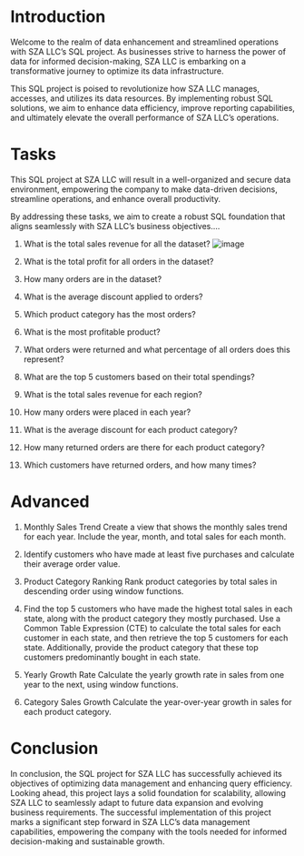 # Introduction

Welcome to the realm of data enhancement and streamlined operations with SZA LLC’s SQL project. As businesses strive to harness the power of data for informed decision-making, SZA LLC is embarking on a transformative journey to optimize its data infrastructure.

This SQL project is poised to revolutionize how SZA LLC manages, accesses, and utilizes its data resources. By implementing robust SQL solutions, we aim to enhance data efficiency, improve reporting capabilities, and ultimately elevate the overall performance of SZA LLC’s operations.

# Tasks

This SQL project at SZA LLC will result in a well-organized and secure data environment, empowering the company to make data-driven decisions, streamline operations, and enhance overall productivity.

By addressing these tasks, we aim to create a robust SQL foundation that aligns seamlessly with SZA LLC’s business objectives....

1. What is the total sales revenue for all the dataset?
![image](https://github.com/user-attachments/assets/d3b935dd-d42b-4138-b38f-0b66da66e4ff)


2. What is the total profit for all orders in the dataset?

3. How many orders are in the dataset?

4. What is the average discount applied to orders?

5. Which product category has the most orders?

6. What is the most profitable product?

7. What orders were returned and what percentage of all orders does this represent?

 8. What are the top 5 customers based on their total spendings?

 9. What is the total sales revenue for each region?

10. How many orders were placed in each year?

11. What is the average discount for each product category?

12. How many returned orders are there for each product category?

13. Which customers have returned orders, and how many times?

# Advanced

 1. Monthly Sales Trend
Create a view that shows the monthly sales trend for each year. Include the year, month, and total sales for each month.

 2. Identify customers who have made at least five purchases and calculate their average order value.

3. Product Category Ranking
Rank product categories by total sales in descending order using window functions.

4. Find the top 5 customers who have made the highest total sales in each state, along with the product category they mostly purchased. Use a Common Table Expression (CTE) to calculate the total sales for each customer in each state, and then retrieve the top 5 customers for each state. Additionally, provide the product category that these top customers predominantly bought in each state.

 5. Yearly Growth Rate
Calculate the yearly growth rate in sales from one year to the next, using window functions.

 6. Category Sales Growth
Calculate the year-over-year growth in sales for each product category.

# Conclusion

In conclusion, the SQL project for SZA LLC has successfully achieved its objectives of optimizing data management and enhancing query efficiency. Looking ahead, this project lays a solid foundation for scalability, allowing SZA LLC to seamlessly adapt to future data expansion and evolving business requirements. The successful implementation of this project marks a significant step forward in SZA LLC’s data management capabilities, empowering the company with the tools needed for informed decision-making and sustainable growth.
